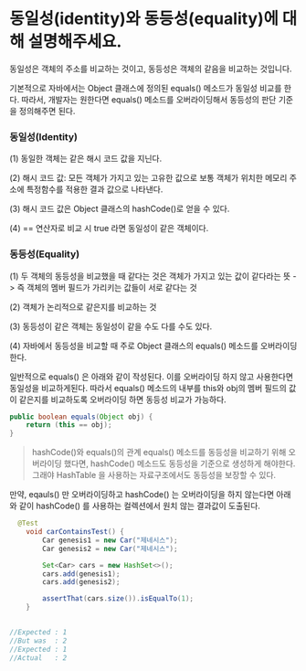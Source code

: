 # 동일성(identity)와 동등성(equality)에 대해 설명해주세요. 

동일성은 객체의 주소를 비교하는 것이고, 동등성은 객체의 같음을 비교하는 것입니다.

기본적으로 자바에서는 Object 클래스에 정의된 equals() 메소드가 동일성 비교를 한다. 따라서, 개발자는 원한다면 equals() 메소드를 오버라이딩해서 동등성의 판단 기준을 정의해주면 된다.

### 동일성(Identity)
(1) 동일한 객체는 같은 해시 코드 값을 지닌다.

(2) 해시 코드 값: 모든 객체가 가지고 있는 고유한 값으로 보통 객체가 위치한 메모리 주소에 특정함수를 적용한 결과 값으로 나타낸다.

(3) 해시 코드 값은 Object 클래스의 hashCode()로 얻을 수 있다. 

(4) == 연산자로 비교 시 true 라면 동일성이 같은 객체이다.

### 동등성(Equality)
(1) 두 객체의 동등성을 비교했을 때 같다는 것은 객체가 가지고 있는 값이 같다라는 뜻 -> 즉 객체의 멤버 필드가 가리키는 값들이 서로 같다는 것

(2) 객체가 논리적으로 같은지를 비교하는 것

(3) 동등성이 같은 객체는 동일성이 같을 수도 다를 수도 있다.

(4) 자바에서 동등성을 비교할 때 주로 Object 클래스의 equals() 메소드를 오버라이딩한다.


일반적으로 equals() 은 아래와 같이 작성된다. 이를 오버라이딩 하지 않고 사용한다면 동일성을 비교하게된다.
따라서 equals() 메소드의 내부를 this와 obj의 멤버 필드의 값이 같은지를 비교하도록 오버라이딩 하면 동등성 비교가 가능하다.

```java
public boolean equals(Object obj) {
	return (this == obj);
}
```


> hashCode()와 equals()의 관계
> equals() 메소드를 동등성을 비교하기 위해 오버라이딩 했다면, hashCode() 메소드도 동등성을 기준으로 생성하게 해야한다. 그래야 HashTable 을 사용하는 
> 자료구조에서도 동등성을 보장할 수 있다.

만약, eqauls() 만 오버라이딩하고 hashCode() 는 오버라이딩을 하지 않는다면
아래와 같이 hashCode() 를 사용하는 컬렉션에서 원치 않는 결과값이 도출된다.

```java
  @Test
    void carContainsTest() {
        Car genesis1 = new Car("제네시스");
        Car genesis2 = new Car("제네시스");

        Set<Car> cars = new HashSet<>();
        cars.add(genesis1);
        cars.add(genesis2);

        assertThat(cars.size()).isEqualTo(1);
    }
    

//Expected : 1
//But was  : 2
//Expected : 1
//Actual   : 2
```
